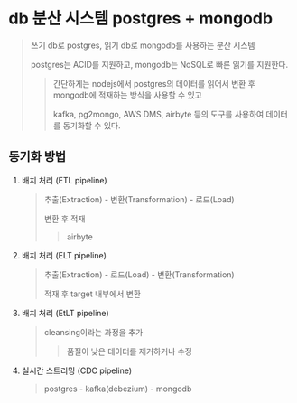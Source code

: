 # db 분산 시스템 postgres + mongodb

> 쓰기 db로 postgres, 읽기 db로 mongodb를 사용하는 분산 시스템
>
> postgres는 ACID를 지원하고, mongodb는 NoSQL로 빠른 읽기를 지원한다.
>
> > 간단하게는 nodejs에서 postgres의 데이터를 읽어서 변환 후 mongodb에 적재하는 방식을 사용할 수 있고
> >
> > kafka, pg2mongo, AWS DMS, airbyte 등의 도구를 사용하여 데이터를 동기화할 수 있다.

## 동기화 방법

1.  배치 처리 (ETL pipeline)
    > 추출(Extraction) - 변환(Transformation) - 로드(Load)
    >
    > 변환 후 적재
    >
    > > airbyte
2.  배치 처리 (ELT pipeline)
    > 추출(Extraction) - 로드(Load) - 변환(Transformation)
    >
    > 적재 후 target 내부에서 변환
3.  배치 처리 (EtLT pipeline)
    > cleansing이라는 과정을 추가
    >
    > > 품질이 낮은 데이터를 제거하거나 수정
4.  실시간 스트리밍 (CDC pipeline)
    > postgres - kafka(debezium) - mongodb
